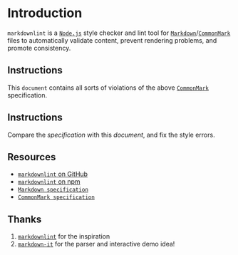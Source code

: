 # Introduction

`markdownlint` is a [`Node.js`](https://nodejs.org/) style checker and lint tool for [`Markdown`](https://en.wikipedia.org/wiki/Markdown)/[`CommonMark`](https://commonmark.org/) files to automatically validate content, prevent rendering problems, and promote consistency.

## Instructions

This `document` contains all sorts of violations of the above [`CommonMark`](https://commonmark.org/) specification.

## Instructions

Compare the *specification* with this *document*, and fix the style errors.

## Resources

* [`markdownlint` on GitHub](https://github.com/DavidAnson/markdownlint) 
* [`markdownlint` on npm](https://www.npmjs.com/package/markdownlint) 
* [`Markdown specification`](https://daringfireball.net/projects/markdown) 
*	[`CommonMark specification`](https://commonmark.org) 

Thanks   
--------

1. [`markdownlint`](https://github.com/markdownlint/markdownlint) for the inspiration
1. [`markdown-it`](https://github.com/markdown-it/markdown-it) for the parser and interactive demo idea!
